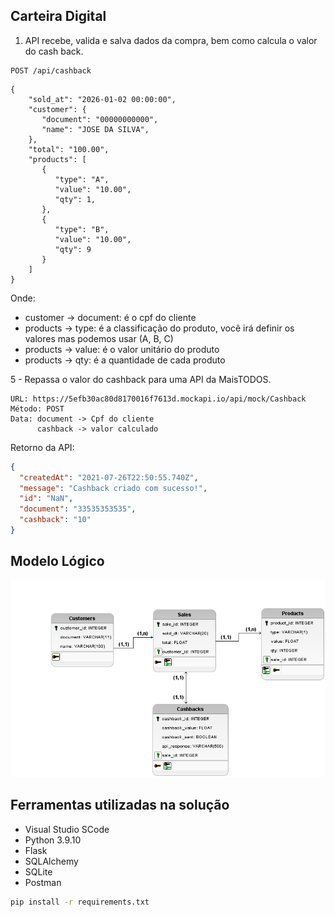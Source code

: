 ## Carteira Digital
1. API recebe, valida e salva dados da compra, bem como calcula o valor do cash back.

```
POST /api/cashback 
```

```shell
{
    "sold_at": "2026-01-02 00:00:00",
    "customer": {
       "document": "00000000000",
       "name": "JOSE DA SILVA",
    },
    "total": "100.00",
    "products": [
       {
          "type": "A",
          "value": "10.00",
          "qty": 1,
       },
       {
          "type": "B",
          "value": "10.00",
          "qty": 9
       }
    ]
}
```

Onde:
- customer -> document: é o cpf do cliente
- products -> type: é a classificação do produto, você irá definir os valores mas podemos usar (A, B, C)
- products -> value: é o valor unitário do produto
- products -> qty: é a quantidade de cada produto

5 - Repassa o valor do cashback para uma API da MaisTODOS.

```
URL: https://5efb30ac80d8170016f7613d.mockapi.io/api/mock/Cashback
Método: POST
Data: document -> Cpf do cliente
      cashback -> valor calculado
```

Retorno da API:

```json
{
  "createdAt": "2021-07-26T22:50:55.740Z",
  "message": "Cashback criado com sucesso!",
  "id": "NaN",
  "document": "33535353535",
  "cashback": "10"
}
```

## Modelo Lógico
<p align="center"> <img src=/logic_model/logic_model.png alt="model" class="center"></p>

## Ferramentas utilizadas na solução
* Visual Studio SCode
* Python 3.9.10
* Flask
* SQLAlchemy
* SQLite
* Postman
```sh
pip install -r requirements.txt 
```

## 
